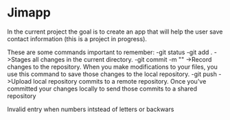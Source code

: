 # Jimapp
In the current project the goal is to create an app that will help the user save contact information (this is a project in progress).

These are some commands important to remember:
-git status
-git add . ->Stages all changes in the current directory.
-git commit -m "" ->Record changes to the repository. When you make modifications to your files, you use this command to save those changes to the local repository.
-git push ->Upload local repository commits to a remote repository. Once you've committed your changes locally to send those commits to a shared repository

Invalid entry when numbers intstead of letters or backwars